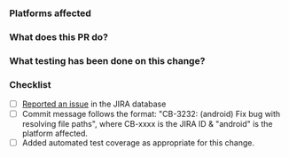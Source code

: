 <!--
Please make sure the checklist boxes are all checked before submitting the PR. The checklist
is intended as a quick reference, for complete details please see our Contributor Guidelines:

http://cordova.apache.org/contribute/contribute_guidelines.html

Thanks!
-->

### Platforms affected

### What does this PR do?

### What testing has been done on this change?

### Checklist

- [ ] [Reported an issue](http://cordova.apache.org/contribute/issues.html) in the JIRA database
- [ ] Commit message follows the format: "CB-3232: (android) Fix bug with resolving file paths", where CB-xxxx is the
  JIRA ID & "android" is the platform affected.
- [ ] Added automated test coverage as appropriate for this change.
